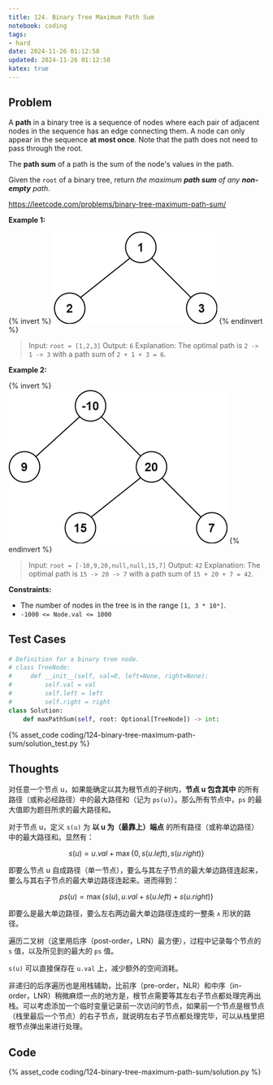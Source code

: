 ```yaml
---
title: 124. Binary Tree Maximum Path Sum
notebook: coding
tags:
- hard
date: 2024-11-26 01:12:58
updated: 2024-11-26 01:12:58
katex: true
---
```

## Problem

A **path** in a binary tree is a sequence of nodes where each pair of adjacent nodes in the sequence has an edge connecting them. A node can only appear in the sequence **at most once**. Note that the path does not need to pass through the root.

The **path sum** of a path is the sum of the node's values in the path.

Given the `root` of a binary tree, return _the maximum **path sum** of any **non-empty** path_.

<https://leetcode.com/problems/binary-tree-maximum-path-sum/>

**Example 1:**

{% invert %}
![case1](124-binary-tree-maximum-path-sum/case1.png)
{% endinvert %}

> Input: `root = [1,2,3]`
> Output: `6`
> Explanation: The optimal path is `2 -> 1 -> 3` with a path sum of `2 + 1 + 3 = 6`.

**Example 2:**

{% invert %}
![case2](124-binary-tree-maximum-path-sum/case2.png)
{% endinvert %}

> Input: `root = [-10,9,20,null,null,15,7]`
> Output: `42`
> Explanation: The optimal path is `15 -> 20 -> 7` with a path sum of `15 + 20 + 7 = 42`.

**Constraints:**

- The number of nodes in the tree is in the range `[1, 3 * 10⁴]`.
- `-1000 <= Node.val <= 1000`

## Test Cases

``` python
# Definition for a binary tree node.
# class TreeNode:
#     def __init__(self, val=0, left=None, right=None):
#         self.val = val
#         self.left = left
#         self.right = right
class Solution:
    def maxPathSum(self, root: Optional[TreeNode]) -> int:
```

{% asset_code coding/124-binary-tree-maximum-path-sum/solution_test.py %}

## Thoughts

对任意一个节点 u，如果能确定以其为根节点的子树内，**节点 u 包含其中** 的所有路径（或称必经路径）中的最大路径和（记为 `ps(u)`）。那么所有节点中，`ps` 的最大值即为题目所求的最大路径和。

对于节点 u，定义 `s(u)` 为 **以 u 为（最靠上）端点** 的所有路径（或称单边路径）中的最大路径和。显然有：

$$
s(u)=u.val+\max\{0,s(u.left),s(u.right)\}
$$

即要么节点 u 自成路径（单一节点），要么与其左子节点的最大单边路径连起来，要么与其右子节点的最大单边路径连起来。进而得到：

$$
ps(u)=\max\{s(u),u.val+s(u.left)+s(u.right)\}
$$

即要么是最大单边路径，要么左右两边最大单边路径连成的一整条 `∧` 形状的路径。

遍历二叉树（这里用后序（post-order，LRN）最方便），过程中记录每个节点的 `s` 值，以及所见到的最大的 `ps` 值。

`s(u)` 可以直接保存在 `u.val` 上，减少额外的空间消耗。

非递归的后序遍历也是用栈辅助，比前序（pre-order，NLR）和中序（in-order，LNR）稍微麻烦一点的地方是，根节点需要等其左右子节点都处理完再出栈。可以考虑添加一个临时变量记录前一次访问的节点，如果前一个节点是根节点（栈里最后一个节点）的右子节点，就说明左右子节点都处理完毕，可以从栈里把根节点弹出来进行处理。

## Code

{% asset_code coding/124-binary-tree-maximum-path-sum/solution.py %}
